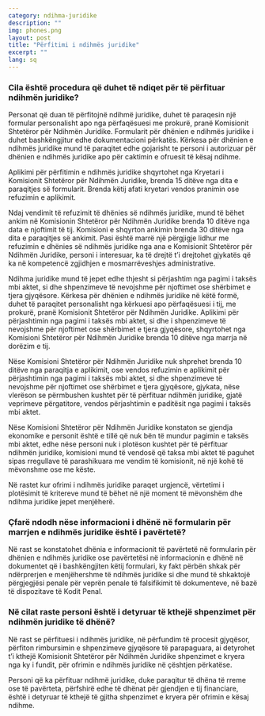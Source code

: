 ```yaml
---
category: ndihma-juridike
description: ""
img: phones.png
layout: post
title: "Përfitimi i ndihmës juridike"
excerpt: ""
lang: sq
---
```

<script>
var data = { topics: [
  {
    title: "Procedurat për përfitimin e ndihmës juridike",
    text: function(){ return $("#part1").html(); }
  },
  {
    title: "Shpenzimet",
    text: function(){ return $("#part2").html(); }
  }
]}
</script>

<div id="part1" class="hidden">
<h3>Cila është procedura që duhet të ndiqet për të përfituar ndihmën juridike?</h3>
<p>Personat që duan të përfitojnë ndihmë juridike, duhet të paraqesin një formular personalisht apo nga përfaqësuesi me prokurë, pranë Komisionit Shtetëror për Ndihmën Juridike. Formularit për dhënien e ndihmës juridike i duhet bashkëngjitur edhe dokumentacioni përkatës. Kërkesa për dhënien e ndihmës juridike mund të paraqitet edhe gojarisht te personi i autorizuar për dhënien e ndihmës juridike apo për caktimin e ofruesit të kësaj ndihme.</p>
<p>Aplikimi për përfitimin e ndihmës juridike shqyrtohet nga Kryetari i Komisionit Shtetëror për Ndihmën Juridike, brenda 15 ditëve nga dita e paraqitjes së formularit. Brenda këtij afati kryetari  vendos  pranimin ose refuzimin e aplikimit.</p>
<p>Ndaj vendimit të refuzimit të dhënies së ndihmës juridike, mund të bëhet ankim në Komisionin Shtetëror për Ndihmën Juridike brenda 10 ditëve nga data e njoftimit të tij. Komisioni e shqyrton ankimin brenda 30 ditëve nga dita e paraqitjes së ankimit. Pasi është marrë një përgjigje lidhur me refuzimin e dhënies së ndihmës juridike nga ana e Komisionit Shtetëror për Ndihmën Juridike, personi i interesuar, ka të drejtë t’i drejtohet gjykatës që ka në kompetencë zgjidhjen e mosmarrëveshjes administrative. </p>
<p>Ndihma juridike mund të jepet edhe thjesht si përjashtim nga pagimi i taksës mbi aktet, si dhe shpenzimeve të nevojshme për njoftimet ose shërbimet e tjera gjyqësore. Kërkesa për dhënien e ndihmës juridike në këtë formë, duhet të paraqitet personalisht nga kërkuesi apo përfaqësuesi i tij, me prokurë, pranë Komisionit Shtetëror për Ndihmën Juridike. Aplikimi për përjashtimin nga pagimi i taksës mbi aktet, si dhe i shpenzimeve të nevojshme për njoftimet ose shërbimet e tjera gjyqësore, shqyrtohet nga Komisioni Shtetëror për Ndihmën Juridike brenda 10 ditëve nga marrja në dorëzim e tij. </p>
<p>Nëse Komisioni Shtetëror për Ndihmën Juridike nuk shprehet brenda 10 ditëve nga paraqitja e aplikimit, ose vendos refuzimin e aplikimit për përjashtimin nga pagimi i taksës mbi aktet, si dhe shpenzimeve të nevojshme për njoftimet ose shërbimet e tjera gjyqësore, gjykata, nëse vlerëson se përmbushen kushtet për të përfituar ndihmën juridike, gjatë veprimeve përgatitore, vendos përjashtimin e paditësit nga pagimi i taksës mbi aktet.</p>
<p>Nëse Komisioni Shtetëror për Ndihmën Juridike konstaton se gjendja ekonomike e personit është e tillë që nuk bën të mundur pagimin e taksës mbi aktet, edhe nëse personi  nuk i plotëson kushtet për të përfituar ndihmën juridike, komisioni mund të vendosë që taksa mbi aktet të paguhet  sipas rregullave të parashikuara me vendim të komisionit, në një kohë të mëvonshme ose me këste. </p>
<p>Në rastet kur ofrimi i ndihmës juridike paraqet urgjencë, vërtetimi i plotësimit të kritereve mund të bëhet në një moment të mëvonshëm dhe ndihma juridike jepet menjëherë. </p>
<h3>Çfarë ndodh nëse informacioni i dhënë në formularin për marrjen e ndihmës juridike është i pavërtetë?</h3>
<p>Në rast se konstatohet dhënia e informacionit të pavërtetë në formularin për dhënien e ndihmës juridike ose pavërtetësi në informacionin e dhënë në dokumentet që i bashkëngjiten këtij formulari, ky fakt përbën shkak për ndërprerjen e menjëhershme të ndihmës juridike si dhe mund të shkaktojë përgjegjësi penale për veprën penale të falsifikimit të dokumenteve, në bazë të dispozitave të Kodit Penal.</p>
</div>

<div id="part2" class="hidden">
<h3>Në cilat raste personi është i detyruar të kthejë shpenzimet për ndihmën juridike të dhënë?</h3>
<p>Në rast se përfituesi i ndihmës juridike, në përfundim të procesit gjyqësor, përfiton rimbursimin e shpenzimeve gjyqësore të parapaguara, ai detyrohet t’i kthejë Komisionit Shtetëror për Ndihmën Juridike shpenzimet e kryera nga ky i fundit, për ofrimin e ndihmës juridike në çështjen përkatëse. </p>
<p>Personi që ka përfituar ndihmë juridike, duke paraqitur të dhëna të rreme ose të pavërteta, përfshirë edhe të dhënat për gjendjen e tij financiare, është i detyruar të kthejë të gjitha shpenzimet e kryera për ofrimin e kësaj ndihme.</p>
</div>

<div class="post-content"></div>
